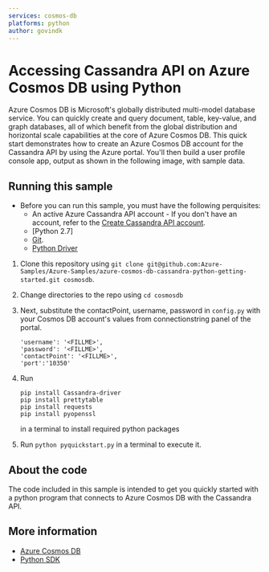 ```yaml
---
services: cosmos-db
platforms: python
author: govindk
---
```


# Accessing Cassandra API on Azure Cosmos DB using Python
Azure Cosmos DB is Microsoft's globally distributed multi-model database service. You can quickly create and query document, table, key-value, and graph databases, all of which benefit from the global distribution and horizontal scale capabilities at the core of Azure Cosmos DB.
This quick start demonstrates how to create an Azure Cosmos DB account for the Cassandra API by using the Azure portal. You'll then build a user profile console app, output as shown in the following image, with sample data.

## Running this sample
* Before you can run this sample, you must have the following perquisites:
	* An active Azure Cassandra API account - If you don't have an account, refer to the [Create Cassandra API account](https://github.com/mimig1/azure-docs-pr/blob/cassandra/includes/cosmos-db-create-dbaccount-cassandra.md). 
	* [Python 2.7]
	* [Git](http://git-scm.com/).
    * [Python Driver](https://github.com/datastax/python-driver)

1. Clone this repository using `git clone git@github.com:Azure-Samples/Azure-Samples/azure-cosmos-db-cassandra-python-getting-started.git cosmosdb`.

2. Change directories to the repo using `cd cosmosdb`

3. Next, substitute the contactPoint, username, password  in `config.py` with your Cosmos DB account's values from connectionstring panel of the portal.

	```
    'username': '<FILLME>',
    'password': '<FILLME>',
    'contactPoint': '<FILLME>',
    'port':'10350'
	```
4. Run 
   ```
   pip install Cassandra-driver 
   pip install prettytable
   pip install requests
   pip install pyopenssl
   ```
   in a terminal to install required python packages
   
5. Run `python pyquickstart.py` in a terminal to execute it.

## About the code
The code included in this sample is intended to get you quickly started with a python program that connects to Azure Cosmos DB with the Cassandra API.

## More information

- [Azure Cosmos DB](https://docs.microsoft.com/azure/cosmos-db/introduction)
- [Python SDK](https://github.com/datastax/python-driver)


